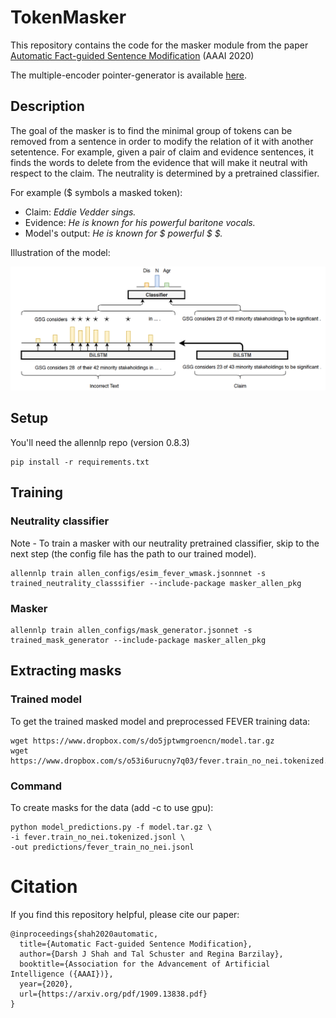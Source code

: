 # TokenMasker
This repository contains the code for the masker module from the paper [Automatic Fact-guided Sentence Modification](https://arxiv.org/pdf/1909.13838.pdf) (AAAI 2020)

The multiple-encoder pointer-generator is available [here](https://github.com/darsh10/split_encoder_pointer_summarizer).

## Description
The goal of the masker is to find the minimal group of tokens can be removed from a sentence in order to modify the relation of it with another setentence. For example, given a pair of claim and evidence sentences, it finds the words to delete from the evidence that will make it neutral with respect to the claim. The neutrality is determined by a pretrained classifier.

For example ($ symbols a masked token):

* Claim: *Eddie Vedder sings.*
* Evidence: *He is known for his powerful baritone vocals.*
* Model's output: *He is known for $ powerful $ $.* 

Illustration of the model:

![mask gen](mask_gen.png "mask gen")


## Setup
You'll need the allennlp repo (version 0.8.3)
```
pip install -r requirements.txt
```

## Training

### Neutrality classifier

Note - To train a masker with our neutrality pretrained classifier, skip to the next step (the config file has the path to our trained model).

```
allennlp train allen_configs/esim_fever_wmask.jsonnnet -s trained_neutrality_classsifier --include-package masker_allen_pkg
```

### Masker

```
allennlp train allen_configs/mask_generator.jsonnet -s trained_mask_generator --include-package masker_allen_pkg
```

## Extracting masks

### Trained model

To get the trained masked model and preprocessed FEVER training data:
```
wget https://www.dropbox.com/s/do5jptwmgroencn/model.tar.gz
wget https://www.dropbox.com/s/o53i6urucny7q03/fever.train_no_nei.tokenized.jsonl
```

### Command
To create masks for the data (add -c to use gpu):
```
python model_predictions.py -f model.tar.gz \
-i fever.train_no_nei.tokenized.jsonl \
-out predictions/fever_train_no_nei.jsonl
```

# Citation
If you find this repository helpful, please cite our paper:
```
@inproceedings{shah2020automatic,
  title={Automatic Fact-guided Sentence Modification},
  author={Darsh J Shah and Tal Schuster and Regina Barzilay},
  booktitle={Association for the Advancement of Artificial Intelligence ({AAAI})},
  year={2020},
  url={https://arxiv.org/pdf/1909.13838.pdf}
}
```
